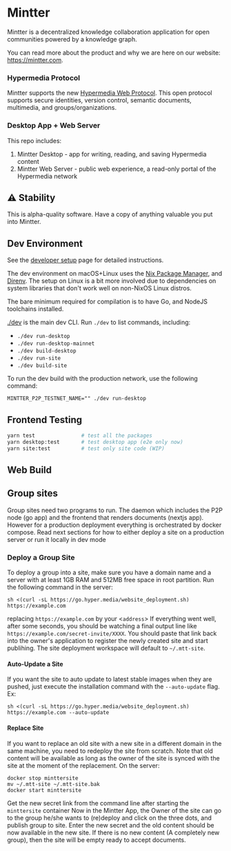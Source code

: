 # Mintter

Mintter is a decentralized knowledge collaboration application for open
communities powered by a knowledge graph.

You can read more about the product and why we are here on our website:
https://mintter.com.

### Hypermedia Protocol

Mintter supports the new [Hypermedia Web Protocol](https://hyper.media/). This
open protocol supports secure identities, version control, semantic documents, multimedia,
and groups/organizations.

### Desktop App + Web Server

This repo includes:

1. Mintter Desktop - app for writing, reading, and saving Hypermedia content
2. Mintter Web Server - public web experience, a read-only portal of the Hypermedia network

## ⚠️ Stability

This is alpha-quality software. Have a copy of anything valuable you put into
Mintter.

## Dev Environment

See the [developer setup](./docs/docs/dev-setup.md) page for detailed instructions.

The dev environment on macOS+Linux uses the [Nix Package Manager](https://nixos.org/nix),
and [Direnv](https://direnv.net). The setup on Linux is a bit more involved due
to dependencies on system libraries that don't work well on non-NixOS Linux distros.

The bare minimum required for compilation is to have Go, and NodeJS toolchains
installed.

[./dev](./dev) is the main dev CLI. Run `./dev` to list commands, including:

- `./dev run-desktop`
- `./dev run-desktop-mainnet`
- `./dev build-desktop`
- `./dev run-site`
- `./dev build-site`

To run the dev build with the production network, use the following command:

```
MINTTER_P2P_TESTNET_NAME="" ./dev run-desktop
```

## Frontend Testing

```bash
yarn test               # test all the packages
yarn desktop:test       # test desktop app (e2e only now)
yarn site:test          # test only site code (WIP)
```

## Web Build

## Group sites

Group sites need two programs to run. The daemon which includes the P2P node (go app)
and the frontend that renders documents (nextjs app). However for a production
deployment everything is orchestrated by docker compose. Read next sections for how to
either deploy a site on a production server or run it locally in dev mode

### Deploy a Group Site

To deploy a group into a site, make sure you have a domain name and
a server with at least 1GB RAM and 512MB free space in root partition. Run the
following command in the server:

```shell
sh <(curl -sL https://go.hyper.media/website_deployment.sh) https://example.com
```

replacing `https://example.com` by your <`address`> If everything went well,
after some seconds, you should be watching a final output line like
`https://example.com/secret-invite/XXXX`. You should paste that link back into
the owner's application to register the newly created site and start publihing.
The site deployment workspace will default to `~/.mtt-site`.

#### Auto-Update a Site

If you want the site to auto update to latest stable images when they are pushed,
just execute the installation command with the `--auto-update` flag. Ex:

```shell
sh <(curl -sL https://go.hyper.media/website_deployment.sh) https://example.com --auto-update
```

#### Replace Site

If you want to replace an old site with a new site in a different domain in the same machine,
you need to redeploy the site from scratch. Note that old content will be available as long as 
the owner of the site is synced with the site at the moment of the replacement. On the server:

```shell
docker stop minttersite
mv ~/.mtt-site ~/.mtt-site.bak
docker start minttersite
```
Get the new secret link from the command line after starting the `minttersite` container
Now in the Mintter App, the Owner of the site can go to the group he/she wants to (re)deploy 
and click on the three dots, and publish group to site. Enter the new secret and the old content
should be now available in the new site. If there is no new content (A completely new group), then 
the site will be empty ready to accept documents.